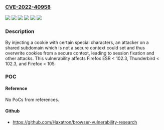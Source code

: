 ### [CVE-2022-40958](https://cve.mitre.org/cgi-bin/cvename.cgi?name=CVE-2022-40958)
![](https://img.shields.io/static/v1?label=Product&message=Firefox%20ESR&color=blue)
![](https://img.shields.io/static/v1?label=Product&message=Firefox&color=blue)
![](https://img.shields.io/static/v1?label=Product&message=Thunderbird&color=blue)
![](https://img.shields.io/static/v1?label=Version&message=%3C%20102.3%20&color=brighgreen)
![](https://img.shields.io/static/v1?label=Version&message=%3C%20105%20&color=brighgreen)
![](https://img.shields.io/static/v1?label=Vulnerability&message=Bypassing%20Secure%20Context%20restriction%20for%20cookies%20with%20__Host%20and%20__Secure%20prefix&color=brighgreen)

### Description

By injecting a cookie with certain special characters, an attacker on a shared subdomain which is not a secure context could set and thus overwrite cookies from a secure context, leading to session fixation and other attacks. This vulnerability affects Firefox ESR < 102.3, Thunderbird < 102.3, and Firefox < 105.

### POC

#### Reference
No PoCs from references.

#### Github
- https://github.com/Haxatron/browser-vulnerability-research

